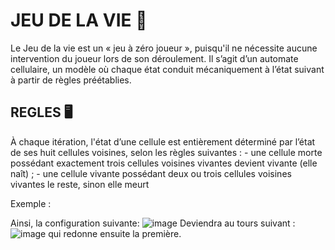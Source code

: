 # JEU DE LA VIE 🧬

Le Jeu de la vie est un « jeu à zéro joueur », puisqu'il ne nécessite aucune intervention du joueur lors de son déroulement.
Il s’agit d’un automate cellulaire, un modèle où chaque état conduit mécaniquement à l’état suivant à partir de règles préétablies.

## REGLES 🖥️

À chaque itération, l'état d’une cellule est entièrement déterminé par l’état de ses huit cellules voisines, selon les règles suivantes :
                - une cellule morte possédant exactement trois cellules voisines vivantes devient vivante (elle naît) ;
                - une cellule vivante possédant deux ou trois cellules voisines vivantes le reste, sinon elle meurt
                
                
Exemple : 

Ainsi, la configuration suivante: 
![image](https://user-images.githubusercontent.com/89457451/168296600-2e0fd297-41f1-4dd6-a2be-26d8a20125dc.png)
Deviendra au tours suivant : 
![image](https://user-images.githubusercontent.com/89457451/168296827-fa4f3796-0856-4ad5-8ce3-7c8b75f60eb5.png)
qui redonne ensuite la première.
